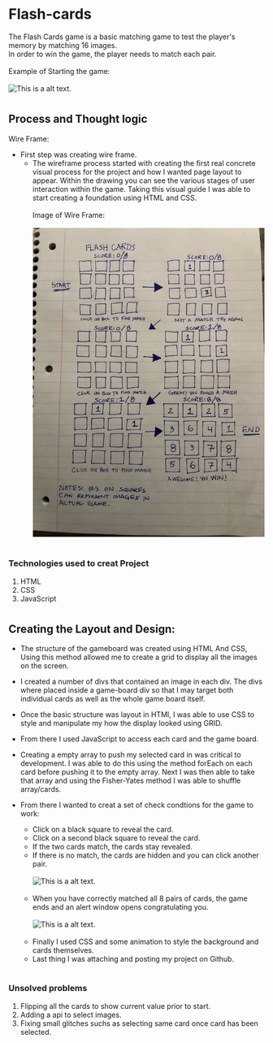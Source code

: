 # Flash-cards
The Flash Cards game is a basic matching game to test the player's memory by matching 16 images. <br> In order to win the game, the player needs to match each pair.
<br><br>Example of Starting the game:
<br><br>
          ![This is a alt text.](https://github.com/ASmith1983/Flash-cards/blob/main/Images%26gifs/FlashCards-%20img:gif/FlashCards-startGame.gif "Flashcards-startGame.")

# 
## Process and Thought logic

Wire Frame: 
* First step was creating wire frame.
  * The wireframe process started with creating the first real concrete visual process for the project and how I wanted page layout to appear.
    Within the drawing you can see the various stages of user interaction within the game. Taking this visual guide I was able to start creating
    a foundation using HTML and CSS. 
<br><br>Image of Wire Frame:
<br><br>
          ![This is a alt text.](https://github.com/ASmith1983/Flash-cards/blob/main/Images%26gifs/FlashCards-%20img:gif/IMG_9124.JPG "Flashcards-wire frame.")
 
#
### Technologies used to creat Project

1. HTML
1. CSS
1. JavaScript

#
## Creating the Layout and Design:

* The structure of the gameboard was created using HTML And CSS, Using this method allowed me to create a grid to display all the images on the screen.

* I created a number of divs that contained an image in each div. The divs where placed inside a game-board div so that I may target both individual cards
  as well as the whole game board itself.

* Once the basic structure was layout in HTMl, I was able to use CSS to style and manipulate my how the display looked using GRID.

* From there I used JavaScript to access each card and the game board. 

* Creating a empty array to push my selected card in was critical to development. I was able to do this using the method forEach on each card before pushing
 it to the empty array. Next I was then able to take that array and using the Fisher-Yates method I was able to shuffle array/cards.

* From there I wanted to creat a set of check condtions for the game to work:
  * Click on a black square to reveal the card.
  * Click on a second black square to reveal the card.
  * If the two cards match, the cards stay revealed.
  * If there is no match, the cards are hidden and you can click another pair.
<br><br>
          ![This is a alt text.](https://github.com/ASmith1983/Flash-cards/blob/main/Images%26gifs/FlashCards-%20img:gif/FlashCards-%20finding_a_match.gif "Flashcards-finding a match.")
<br><br>
  * When you have correctly matched all 8 pairs of cards, the game ends and an alert window opens congratulating you.
<br><br>
          ![This is a alt text.](https://github.com/ASmith1983/Flash-cards/blob/main/Images%26gifs/FlashCards-%20img:gif/FlashCards-%20endGame.gif "Flashcards-Game over.")
<br><br>
  * Finally I used CSS and some animation to style the background and cards themselves. 
  * Last thing I was attaching and posting my project on Github.
  
#
### Unsolved problems

1. Flipping all the cards to show current value prior to start.
1. Adding a api to select images.
1. Fixing small glitches suchs as selecting same card once card has been selected.
<br><br>
#
